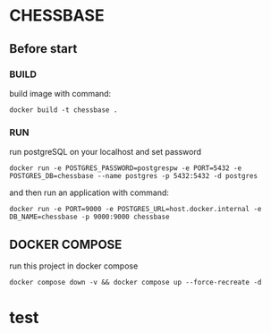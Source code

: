 # CHESSBASE

## Before start

### BUILD 

build image with command:
```shell
docker build -t chessbase .
```

### RUN

run postgreSQL on your localhost and set password 
```shell
docker run -e POSTGRES_PASSWORD=postgrespw -e PORT=5432 -e POSTGRES_DB=chessbase --name postgres -p 5432:5432 -d postgres
```

and then run an application with command:
```shell
docker run -e PORT=9000 -e POSTGRES_URL=host.docker.internal -e DB_NAME=chessbase -p 9000:9000 chessbase
```

## DOCKER COMPOSE

run this project in docker compose

```shell
docker compose down -v && docker compose up --force-recreate -d
```

# test
